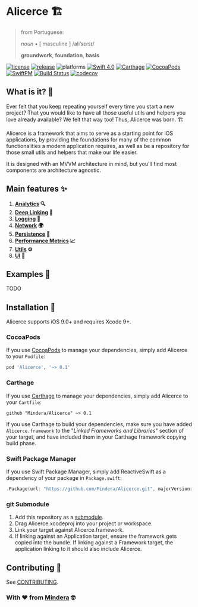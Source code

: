 # Alicerce 🏗

> from Portuguese:
>
> _noun_ • [ masculine ] /ali’sɛɾsɪ/
> 
> **groundwork**, **foundation**, **basis**

[![license](https://img.shields.io/badge/license-MIT-lightgrey.svg)](https://github.com/Mindera/Alicerce/blob/master/LICENSE)
[![release](https://img.shields.io/github/release/Mindera/Alicerce.svg)](https://github.com/Mindera/Alicerce/releases)
![platforms](https://img.shields.io/badge/platforms-iOS-lightgrey.svg)
[![Swift 4.0](https://img.shields.io/badge/Swift-4-orange.svg?style=flat)](https://developer.apple.com/swift/)
[![Carthage](https://img.shields.io/badge/Carthage-compatible-4BC51D.svg?style=flat)](https://github.com/Carthage/Carthage)
[![CocoaPods](https://img.shields.io/cocoapods/v/Alicerce.svg)](https://cocoapods.org/)
[![SwiftPM](https://img.shields.io/badge/SwiftPM-compatible-orange.svg)](#swift-package-manager)
[![Build Status](https://travis-ci.org/Mindera/Alicerce.svg?branch=master)](https://travis-ci.org/Mindera/Alicerce)
[![codecov](https://codecov.io/gh/Mindera/Alicerce/branch/master/graph/badge.svg)](https://codecov.io/gh/Mindera/Alicerce)

## What is it? 🤔

Ever felt that you keep repeating yourself every time you start a new project? That you would like to have all those useful utils and helpers you love already available? We felt that way too! Thus, Alicerce was born. 🏗

Alicerce is a framework that aims to serve as a starting point for iOS applications, by providing the foundations for many of the common functionalities a modern application requires, as well as be a repository for those small utils and helpers that make our life easier.

It is designed with an MVVM architecture in mind, but you'll find most components are architecture agnostic.

## Main features ✨

1. **[Analytics][] 🔍**
1. **[Deep Linking][DeepLinking] 🔗**
1. **[Logging][] 📝**
1. **[Network][] 🌍**
1. **[Persistence][] 💾**
1. **[Performance Metrics][PerformanceMetrics] 📈**
1. **[Utils][] ⚙️**
1. **[UI][UIKit] 📲**

## Examples 👀

TODO

## Installation 🔧

Alicerce supports iOS 9.0+ and requires Xcode 9+.

### CocoaPods

If you use [CocoaPods][] to manage your dependencies, simply add Alicerce to your `Podfile`:

```ruby
pod 'Alicerce', '~> 0.1'
```

### Carthage

If you use [Carthage][] to manage your dependencies, simply add Alicerce to your `Cartfile`:

```
github "Mindera/Alicerce" ~> 0.1
```

If you use Carthage to build your dependencies, make sure you have added `Alicerce.framework` to the 
"_Linked Frameworks and Libraries_" section of your target, and have included them in your Carthage framework copying build 
phase.

### Swift Package Manager

If you use Swift Package Manager, simply add ReactiveSwift as a dependency of your package in `Package.swift`:

```swift
.Package(url: "https://github.com/Mindera/Alicerce.git", majorVersion: 0, minor: 1),
```

### git Submodule

1. Add this repository as a [submodule][].
1. Drag Alicerce.xcodeproj into your project or workspace.
1. Link your target against Alicerce.framework.
1. If linking against an Application target, ensure the framework gets copied into the bundle. If linking against a Framework target, 
the application linking to it should also include Alicerce.

## Contributing 🙌

See [CONTRIBUTING](https://github.com/Mindera/Alicerce/blob/master/CONTRIBUTING.md).

### With ❤️ from [Mindera](https://www.mindera.com) 🤓

[Analytics]: https://github.com/Mindera/Alicerce/tree/master/Sources/Analytics
[DeepLinking]: https://github.com/Mindera/Alicerce/tree/master/Sources/DeepLinking
[Logging]: https://github.com/Mindera/Alicerce/tree/master/Sources/Logging
[Network]: https://github.com/Mindera/Alicerce/tree/master/Sources/Network
[Persistence]: https://github.com/Mindera/Alicerce/tree/master/Sources/Persistence
[PerformanceMetrics]: https://github.com/Mindera/Alicerce/tree/master/Sources/PerformanceMetrics
[QuartzCore]: https://github.com/Mindera/Alicerce/tree/master/Sources/QuartzCore
[Resource]: https://github.com/Mindera/Alicerce/tree/master/Sources/Resource
[Stores]: https://github.com/Mindera/Alicerce/tree/master/Sources/Stores
[UIKit]: https://github.com/Mindera/Alicerce/tree/master/Sources/UIKit
[Utils]: https://github.com/Mindera/Alicerce/tree/master/Sources/Utils
[View]: https://github.com/Mindera/Alicerce/tree/master/Sources/View

[Carthage]: https://github.com/Carthage/Carthage/#readme
[CocoaPods]: https://cocoapods.org/
[submodule]: https://git-scm.com/docs/git-submodule

